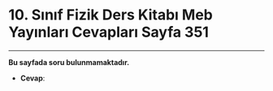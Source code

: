 # 10. Sınıf Fizik Ders Kitabı Meb Yayınları Cevapları Sayfa 351

---

**Bu sayfada soru bulunmamaktadır.**

-   **Cevap**: